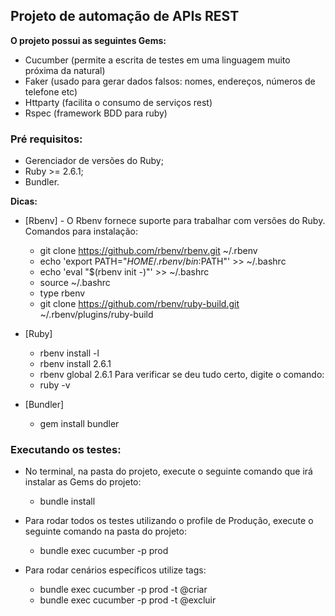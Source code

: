 ## Projeto de automação de APIs REST

**O projeto possui as seguintes Gems:**

- Cucumber (permite a escrita de testes em uma linguagem muito próxima da natural)
- Faker (usado para gerar dados falsos: nomes, endereços, números de telefone etc)
- Httparty (facilita o consumo de serviços rest)
- Rspec (framework BDD para ruby)


### Pré requisitos:

- Gerenciador de versões do Ruby;
- Ruby >= 2.6.1;
- Bundler.

**Dicas:**

- [Rbenv] - O Rbenv fornece suporte para trabalhar com versões do Ruby. Comandos para instalação:
	- git clone https://github.com/rbenv/rbenv.git ~/.rbenv
	- echo 'export PATH="$HOME/.rbenv/bin:$PATH"' >> ~/.bashrc
	- echo 'eval "$(rbenv init -)"' >> ~/.bashrc
	- source ~/.bashrc
	- type rbenv
	- git clone https://github.com/rbenv/ruby-build.git ~/.rbenv/plugins/ruby-build

- [Ruby]
	- rbenv install -l
	- rbenv install 2.6.1
	- rbenv global 2.6.1
	Para verificar se deu tudo certo, digite o comando:
	- ruby -v

- [Bundler]
	- gem install bundler


### Executando os testes:

- No terminal, na pasta do projeto, execute o seguinte comando que irá instalar as Gems do projeto:
	- bundle install

- Para rodar todos os testes utilizando o profile de Produção, execute o seguinte comando na pasta do projeto:
	- bundle exec cucumber -p prod

- Para rodar cenários específicos utilize tags:
	- bundle exec cucumber -p prod -t @criar
    - bundle exec cucumber -p prod -t @excluir